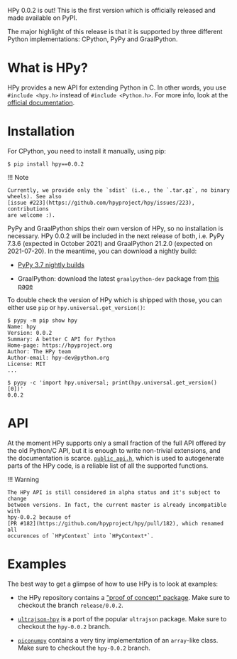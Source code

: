 <!--
.. title: hpy 0.0.2: First public release
.. slug: hpy-0.0.2-first-public-release
.. date: 2021-07-15 14:00:00 UTC
.. author: antocuni
.. tags:
.. category:
.. link:
.. description:
.. type: text
-->

HPy 0.0.2 is out! This is the first version which is officially released and
made available on PyPI.

The major highlight of this release is that it is supported by three different
Python implementations: CPython, PyPy and GraalPython.

<!--TEASER_END-->

What is HPy?
============

HPy provides a new API for extending Python in C. In other words, you use
`#include <hpy.h>` instead of `#include <Python.h>`. For more info, look at
the
[official documentation](https://docs.hpyproject.org/en/latest/overview.html).


Installation
============

For CPython, you need to install it manually, using pip:

```
$ pip install hpy==0.0.2
```

!!! Note

    Currently, we provide only the `sdist` (i.e., the `.tar.gz`, no binary
    wheels). See also
    [issue #223](https://github.com/hpyproject/hpy/issues/223), contributions
    are welcome :).


PyPy and GraalPython ships their own version of HPy, so no installation is
necessary. HPy 0.0.2 will be included in the next release of both, i.e. PyPy
7.3.6 (expected in October 2021) and GraalPython 21.2.0 (expected on
2021-07-20). In the meantime, you can download a nightly build:

  - [PyPy 3.7 nightly builds](http://buildbot.pypy.org/nightly/py3.7/)

  - GraalPython: download the latest `graalpython-dev` package from
    [this page](https://github.com/graalvm/graalvm-ce-dev-builds/releases)

To double check the version of HPy which is shipped with those, you can either
use `pip` or `hpy.universal.get_version()`:

```
$ pypy -m pip show hpy
Name: hpy
Version: 0.0.2
Summary: A better C API for Python
Home-page: https://hpyproject.org
Author: The HPy team
Author-email: hpy-dev@python.org
License: MIT
...

$ pypy -c 'import hpy.universal; print(hpy.universal.get_version()[0])'
0.0.2
```

API
===

At the moment HPy supports only a small fraction of the full API offered by
the old Python/C API, but it is enough to write non-trivial extensions, and
the documentation is
scarce. [`public_api.h`](https://github.com/hpyproject/hpy/blob/release/0.0.2/hpy/tools/autogen/public_api.h#L107-L288),
which is used to autogenerate parts of the HPy code, is a reliable list of all
the supported functions.

!!! Warning

    The HPy API is still considered in alpha status and it's subject to change
    between versions. In fact, the current master is already incompatible with
    hpy-0.0.2 because of
    [PR #182](https://github.com/hpyproject/hpy/pull/182), which renamed all
    occurences of `HPyContext` into `HPyContext*`.



Examples
========

The best way to get a glimpse of how to use HPy is to look at examples:

  - the HPy repository contains a
    ["proof of concept" package](https://github.com/hpyproject/hpy/tree/release/0.0.2/proof-of-concept). 
    Make sure to checkout the branch `release/0.0.2`.

  - [`ultrajson-hpy`](https://github.com/hpyproject/ultrajson-hpy/tree/hpy-0.0.2)
    is a port of the popular `ultrajson` package. Make sure to checkout the
    `hpy-0.0.2` branch.

  - [`piconumpy`](https://github.com/hpyproject/piconumpy/tree/hpy-0.0.2)
    contains a very tiny implementation of an `array`-like class. Make sure to
    checkout the `hpy-0.0.2` branch.
